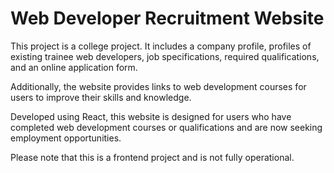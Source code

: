 # Web Developer Recruitment Website

This project is a college project. It includes a company profile, profiles of existing trainee web developers, job specifications, required qualifications, and an online application form. 

Additionally, the website provides links to web development courses for users to improve their skills and knowledge. 

Developed using React, this website is designed for users who have completed web development courses or qualifications and are now seeking employment opportunities. 

Please note that this is a frontend project and is not fully operational.
